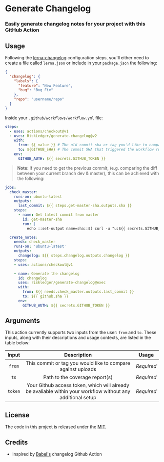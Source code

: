 # Generate Changelog

### Easily generate changelog notes for your project with this GitHub Action

## Usage

Following the [lerna-changelog](https://github.com/lerna/lerna-changelog#configuration) configuration steps, you'll either need to create a file called `lerna.json` or include in your `package.json` the following:

```json
{
  "changelog": {
    "labels": {
      "feature": "New Feature",
      "bug": "Bug Fix"
    },
    "repo": "username/repo"
  }
}
```

Inside your `.github/workflows/workflow.yml` file:

```yaml
steps:
  - uses: actions/checkout@v1
  - uses: RiskLedger/generate-changelog@v2
    with:
      from: ${ value }} # The old commit sha or tag you'd like to compare with
      to: ${GITHUB_SHA} # The commit SHA that triggered the workflow run
    env:
      GITHUB_AUTH: ${{ secrets.GITHUB_TOKEN }}
```

> **Note**: If you need to get the previous commit, (e.g. comparing the diff between your current branch dev & master), this can be achieved with the following:
> 
```yaml
jobs:
  check_master:
    runs-on: ubuntu-latest
    outputs:
      last_commit: ${{ steps.get-master-sha.outputs.sha }}
    steps:
      - name: Get latest commit from master
        id: get-master-sha
        run: |
          echo ::set-output name=sha::$( curl -u "u:${{ secrets.GITHUB_TOKEN }}" https://api.github.com/repos/USERNAME/REPO/git/ref/heads/master | jq .object.sha | tr -d '"' )

  create_notes:
    needs: check_master
    runs-on: 'ubuntu-latest'
    outputs:
      changelog: ${{ steps.changelog.outputs.changelog }}
    steps:
    - uses: actions/checkout@v1

    - name: Generate the changelog
      id: changelog
      uses: riskledger/generate-changelog@exec
      with:
        from: ${{ needs.check_master.outputs.last_commit }}
        to: ${{ github.sha }}
      env:
        GITHUB_AUTH: ${{ secrets.GITHUB_TOKEN }}
```

## Arguments

This action currently supports two inputs from the user: `from` and `to`. These inputs, along with their descriptions and usage contexts, are listed in the table below:

|  Input  |                                                 Description                                                 |   Usage    |
| :-----: | :---------------------------------------------------------------------------------------------------------: | :--------: |
| `from`  |                        This commit or tag you would like to compare against uploads                         | _Required_ |
|  `to`   |                                       Path to the coverage report(s)                                        | _Required_ |
| `token` | Your Github access token, which will already be avaliable within your workflow without any additional setup | _Required_ |

## License

The code in this project is released under the [MIT](license).

## Credits

- Inspired by [Babel's](https://github.com/babel/actions/tree/v2/generate-lerna-changelog) changelog Github Action
